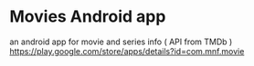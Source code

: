 # Movies Android app
an android app for movie and series info ( API from TMDb ) https://play.google.com/store/apps/details?id=com.mnf.movie
